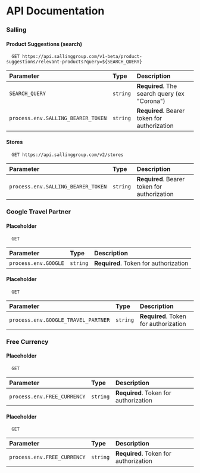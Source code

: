 # API Documentation

### Salling

#### Product Suggestions (search)

```http
  GET https://api.sallinggroup.com/v1-beta/product-suggestions/relevant-products?query=${SEARCH_QUERY}
```

| Parameter | Type     | Description                |
| :-------- | :------- | :------------------------- |
| `SEARCH_QUERY` | `string` | **Required**. The search query (ex "Corona")|
| `process.env.SALLING_BEARER_TOKEN` | `string` | **Required**. Bearer token for authorization|

#### Stores

```http
  GET https://api.sallinggroup.com/v2/stores
```

| Parameter | Type     | Description                       |
| :-------- | :------- | :-------------------------------- |
| `process.env.SALLING_BEARER_TOKEN` | `string` | **Required**. Bearer token for authorization|


### Google Travel Partner

#### Placeholder

```http
  GET 
```

| Parameter | Type     | Description                |
| :-------- | :------- | :------------------------- |
| `process.env.GOOGLE` | `string` | **Required**. Token for authorization|

#### Placeholder

```http
  GET 
```

| Parameter | Type     | Description                |
| :-------- | :------- | :------------------------- |
| `process.env.GOOGLE_TRAVEL_PARTNER` | `string` | **Required**. Token for authorization|


### Free Currency

#### Placeholder

```http
  GET 
```

| Parameter | Type     | Description                |
| :-------- | :------- | :------------------------- |
| `process.env.FREE_CURRENCY` | `string` | **Required**. Token for authorization|

#### Placeholder

```http
  GET 
```

| Parameter | Type     | Description                |
| :-------- | :------- | :------------------------- |
| `process.env.FREE_CURRENCY` | `string` | **Required**. Token for authorization|